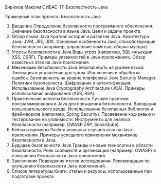 Бирюков Максим
ОИБАС-111
Безопастность Java


Примерный план проекта: Безопасность Java
1. Введение
Определение безопасности программного обеспечения.
Значение безопасности в языке Java.
Цели и задачи проекта.
2. Обзор языка Java
Краткая история и развитие Java.
Архитектура Java: JVM, JRE, JDK.
Основные особенности Java, способствующие безопасности (например, управление памятью, сборка мусора).
3. Угрозы безопасности в Java
Виды угроз (например, SQL-инъекции, XSS, CSRF).
Примеры уязвимостей в Java-приложениях.
Обзор известных атак на Java-приложения.
4. Механизмы безопасности Java
Безопасность на уровне языка:
Типизация и управление доступом.
Исключения и обработка ошибок.
Безопасность на уровне платформы:
Java Security Manager.
Политики безопасности.
Шифрование и аутентификация:
Использование Java Cryptography Architecture (JCA).
Примеры использования шифрования (AES, RSA).
5. Практические аспекты безопасности
Лучшие практики программирования в Java для повышения безопасности.
Валидация пользовательского ввода.
Использование безопасных библиотек и фреймворков (например, Spring Security).
Проведение код-ревью и тестирование на уязвимости.
Инструменты для анализа безопасности (например, OWASP ZAP, SonarQube).
6. Кейсы и примеры
Разбор реальных случаев атак на Java-приложения.
Примеры успешного применения механизмов безопасности в Java.
7. Будущее безопасности Java
Тренды и новые технологии в области безопасности.
Роль сообществ и организаций (например, OWASP) в повышении безопасности Java-приложений.
8. Заключение
Подведение итогов исследования.
Рекомендации по улучшению безопасности Java-приложений.
9. Список литературы
Книги, статьи и ресурсы, использованные при подготовке проекта.
